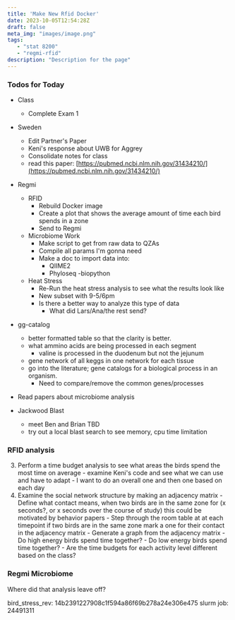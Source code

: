 ```yaml
---
title: 'Make New Rfid Docker'
date: 2023-10-05T12:54:28Z
draft: false
meta_img: "images/image.png"
tags:
   - "stat 8200"
   - "regmi-rfid"
description: "Description for the page"
---
```


### Todos for Today

- Class
  - Complete Exam 1
  
- Sweden
  - Edit Partner's Paper
  - Keni's response about UWB for Aggrey
  - Consolidate notes for class
  - read this paper: [https://pubmed.ncbi.nlm.nih.gov/31434210/](https://pubmed.ncbi.nlm.nih.gov/31434210/)
  
- Regmi
  - RFID
    - Rebuild Docker image
    - Create a plot that shows the average amount of time each bird spends in a zone
    - Send to Regmi
  - Microbiome Work
    - Make script to get from raw data to QZAs
    - Compile all params I'm gonna need
    - Make a doc to import data into:
      - QIIME2
      - Phyloseq
      -biopython
  - Heat Stress
    - Re-Run the heat stress analysis to see what the results look like
    - New subset with 9-5/6pm
    - Is there a better way to analyze this type of data
      - What did Lars/Ana/the rest send?
      
- gg-catalog
  - better formatted table so that the clarity is better.
  - what ammino acids are being processed in each segment
    - valine is processed in the duodenum but not the jejunum
  - gene network of all keggs in one network for each tissue
  - go into the literature; gene catalogs for a biological process in an organism.
      - Need to compare/remove the common genes/processes 

 
- Read papers about microbiome analysis

  
- Jackwood Blast
  - meet Ben and Brian TBD
  - try out a local blast search to see memory, cpu time limitation 
  

### RFID analysis

  3. Perform a time budget analysis to see what areas the birds spend the most time on average
    - examine Keni's code and see what we can use and have to adapt
    - I want to do an overall one and then one based on each day 
  4. Examine the social network structure by making an adjacency matrix
    - Define what contact means, when two birds are in the same zone for (x seconds?, or x seconds over the course of study) this could be motivated by behavior papers
    - Step through the room table at at each timepoint if two birds are in the same zone mark a one for their contact in the adjacency matrix
    - Generate a graph from the adjacency matrix
    - Do high energy birds spend time together?
    - Do low energy birds spend time together?
    - Are the time budgets for each activity level different based on the class? 
    
    
### Regmi Microbiome

Where did that analysis leave off?

bird_stress_rev: 14b2391227908c1f594a86f69b278a24e306e475
slurm job: 24491311

```bash
```